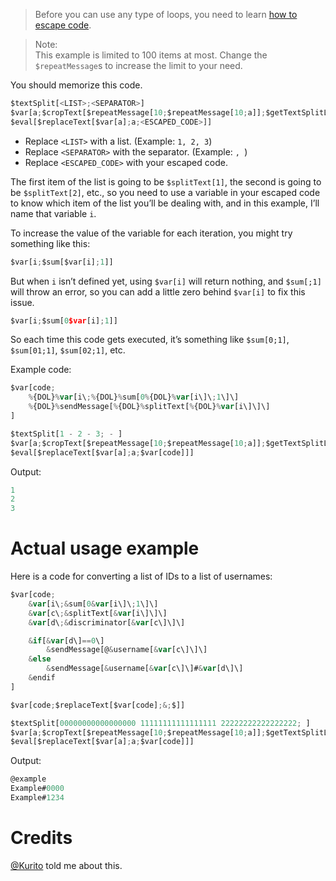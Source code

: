 > Before you can use any type of loops, you need to learn [how to escape code](../main/Escaping.md).

> Note: \
> This example is limited to 100 items at most. Change the `$repeatMessage`s to increase the limit to your need.

You should memorize this code.
```js
$textSplit[<LIST>;<SEPARATOR>]
$var[a;$cropText[$repeatMessage[10;$repeatMessage[10;a]];$getTextSplitLength]]
$eval[$replaceText[$var[a];a;<ESCAPED_CODE>]]
```
- Replace `<LIST>` with a list. (Example: `1, 2, 3`)
- Replace `<SEPARATOR>` with the separator. (Example: `, `)
- Replace `<ESCAPED_CODE>` with your escaped code.

The first item of the list is going to be `$splitText[1]`, the second is going to be `$splitText[2]`, etc., so you need to use a variable in your escaped code to know which item of the list you’ll be dealing with, and in this example, I’ll name that variable `i`.

To increase the value of the variable for each iteration, you might try something like this:
```js
$var[i;$sum[$var[i];1]]
```
But when `i` isn’t defined yet, using `$var[i]` will return nothing, and `$sum[;1]` will throw an error, so you can add a little zero behind `$var[i]` to fix this issue.
```js
$var[i;$sum[0$var[i];1]]
```
So each time this code gets executed, it’s something like `$sum[0;1]`, `$sum[01;1]`, `$sum[02;1]`, etc.

Example code:
```js
$var[code;
    %{DOL}%var[i\;%{DOL}%sum[0%{DOL}%var[i\]\;1\]\]
    %{DOL}%sendMessage[%{DOL}%splitText[%{DOL}%var[i\]\]\]
]

$textSplit[1 - 2 - 3; - ]
$var[a;$cropText[$repeatMessage[10;$repeatMessage[10;a]];$getTextSplitLength]]
$eval[$replaceText[$var[a];a;$var[code]]]
```
Output:
```js
1
2
3
```

# Actual usage example
Here is a code for converting a list of IDs to a list of usernames:
```js
$var[code;
    &var[i\;&sum[0&var[i\]\;1\]\]
    &var[c\;&splitText[&var[i\]\]\]
    &var[d\;&discriminator[&var[c\]\]\]

    &if[&var[d\]==0\]
        &sendMessage[@&username[&var[c\]\]\]
    &else
        &sendMessage[&username[&var[c\]\]#&var[d\]\]
    &endif
]

$var[code;$replaceText[$var[code];&;$]]

$textSplit[00000000000000000 11111111111111111 22222222222222222; ]
$var[a;$cropText[$repeatMessage[10;$repeatMessage[10;a]];$getTextSplitLength]]
$eval[$replaceText[$var[a];a;$var[code]]]
```
Output:
```js
@example
Example#0000
Example#1234
```

# Credits
[@Kurito](https://github.com/Kourito) told me about this.
